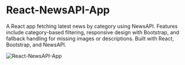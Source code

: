  # React-NewsAPI-App
A React app fetching latest news by category using NewsAPI. Features include category-based filtering, responsive design with Bootstrap, and fallback handling for missing images or descriptions. Built with React, Bootstrap, and NewsAPI.

![React-NewsAPI-App](https://github.com/user-attachments/assets/7c28329f-9a33-4d30-98fe-fa874f6cd3d9)

